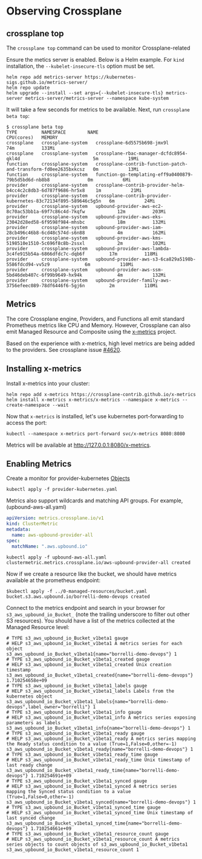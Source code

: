 # Observing Crossplane

## crossplane top

The `crossplane top` command can be used to monitor Crossplane-related  

Ensure the metics server is enabled. Below is a Helm example. For `kind` installation, the `--kubelet-insecure-tls` option must be set.

```shell
helm repo add metrics-server https://kubernetes-sigs.github.io/metrics-server/
helm repo update
helm upgrade --install --set args={--kubelet-insecure-tls} metrics-server metrics-server/metrics-server --namespace kube-system
```

It will take a few seconds for metrics to be available. Next, run `crossplane beta top`:

```shell
$ crossplane beta top
TYPE         NAMESPACE        NAME                                                              CPU(cores)   MEMORY
crossplane   crossplane-system   crossplane-6d5575b698-jmx9l                                       74m          131Mi
crossplane   crossplane-system   crossplane-rbac-manager-dcfdc8954-qkl4d                           5m           19Mi
function     crossplane-system   crossplane-contrib-function-patch-and-transform-fd0ee2635bxkcsz   0m           13Mi
function     crossplane-system   function-go-templating-eff9a0400879-79b5d5bd6d-nb8b8              0m           6Mi
provider     crossplane-system   crossplane-contrib-provider-helm-b4cc4c2c8db3-6d787f9686-hr5x8    1m           21Mi
provider     crossplane-system   crossplane-contrib-provider-kubernetes-83c72134f895-589646c5g5n   6m           24Mi
provider     crossplane-system   upbound-provider-aws-ec2-8c70ac53bb1a-69f7c86c4d-7kqfw            12m          203Mi
provider     crossplane-system   upbound-provider-aws-eks-23042d28ed58-6f9598f984-mhsbc            18m          132Mi
provider     crossplane-system   upbound-provider-aws-iam-28cb496c46b8-6cd48c574d-s6n88            4m           162Mi
provider     crossplane-system   upbound-provider-aws-kms-5198510e1510-5c696f8c8b-2ssxl            2m           102Mi
provider     crossplane-system   upbound-provider-aws-lambda-3c4fe915b54a-6866dfdc7c-dqb6f         17m          118Mi
provider     crossplane-system   upbound-provider-aws-s3-6ca829a5198b-5586fdcd94-vv5z9             6m           110Mi
provider     crossplane-system   upbound-provider-aws-ssm-5bd46deb407c-6f99b9649-hx94k             4m           132Mi
provider     crossplane-system   upbound-provider-family-aws-3756efeec089-78df6446f6-5gj6n         2m           110Mi
```

## Metrics

The core Crossplane engine, Providers, and Functions all emit standard Prometheus metrics like CPU and Memory. However, Crossplane can also emit Managed Resource and Composite using the [x-metrics](https://github.com/crossplane-contrib/x-metrics) project.

Based on the experience with x-metrics, high level metrics are being added to the providers. See crossplane issue [#4620](https://github.com/crossplane/crossplane/issues/4620).

## Installing x-metrics

Install x-metrics into your cluster:

```shell
helm repo add x-metrics https://crossplane-contrib.github.io/x-metrics
helm install x-metrics x-metrics/x-metrics --namespace x-metrics --create-namespace --wait
```

Now that `x-metrics` is installed, let's use kubernetes port-forwarding to access the port:

```shell
kubectl --namespace x-metrics port-forward svc/x-metrics 8080:8080
```

Metrics will be available at  <http://127.0.0.1:8080/x-metrics>.

## Enabling Metrics

Create a monitor for provider-kubernetes [Objects]()

```shell
kubectl apply -f provider-kubernetes.yaml
```

Metrics also support wildcards and matching API groups. For example, (upbound-aws-all.yaml)

```yaml
apiVersion: metrics.crossplane.io/v1
kind: ClusterMetric
metadata:
  name: aws-upbound-provider-all
spec:
  matchName: ".aws.upbound.io"
```

```shell
kubectl apply -f upbound-aws-all.yaml
clustermetric.metrics.crossplane.io/aws-upbound-provider-all created
```

Now if we create a resource like the bucket, we should have metrics available at the prometheus endpoint:

```shell
$kubectl apply -f ../0-managed-resources/bucket.yaml 
bucket.s3.aws.upbound.io/borrelli-demo-devops created
```

Connect to the metrics endpoint and search in your browser for `s3_aws_upbound_io_Bucket_` (note the trailing underscore to filter out other S3 resources). You should have a list of the metrics collected at the Managed Resource level:

```
# TYPE s3_aws_upbound_io_Bucket_v1beta1 gauge
# HELP s3_aws_upbound_io_Bucket_v1beta1 A metrics series for each object
s3_aws_upbound_io_Bucket_v1beta1{name="borrelli-demo-devops"} 1
# TYPE s3_aws_upbound_io_Bucket_v1beta1_created gauge
# HELP s3_aws_upbound_io_Bucket_v1beta1_created Unix creation timestamp
s3_aws_upbound_io_Bucket_v1beta1_created{name="borrelli-demo-devops"} 1.710254658e+09
# TYPE s3_aws_upbound_io_Bucket_v1beta1_labels gauge
# HELP s3_aws_upbound_io_Bucket_v1beta1_labels Labels from the kubernetes object
s3_aws_upbound_io_Bucket_v1beta1_labels{name="borrelli-demo-devops",label_owner="borrelli"} 1
# TYPE s3_aws_upbound_io_Bucket_v1beta1_info gauge
# HELP s3_aws_upbound_io_Bucket_v1beta1_info A metrics series exposing parameters as labels
s3_aws_upbound_io_Bucket_v1beta1_info{name="borrelli-demo-devops"} 1
# TYPE s3_aws_upbound_io_Bucket_v1beta1_ready gauge
# HELP s3_aws_upbound_io_Bucket_v1beta1_ready A metrics series mapping the Ready status condition to a value (True=1,False=0,other=-1)
s3_aws_upbound_io_Bucket_v1beta1_ready{name="borrelli-demo-devops"} 1
# TYPE s3_aws_upbound_io_Bucket_v1beta1_ready_time gauge
# HELP s3_aws_upbound_io_Bucket_v1beta1_ready_time Unix timestamp of last ready change
s3_aws_upbound_io_Bucket_v1beta1_ready_time{name="borrelli-demo-devops"} 1.710254691e+09
# TYPE s3_aws_upbound_io_Bucket_v1beta1_synced gauge
# HELP s3_aws_upbound_io_Bucket_v1beta1_synced A metrics series mapping the Synced status condition to a value (True=1,False=0,other=-1)
s3_aws_upbound_io_Bucket_v1beta1_synced{name="borrelli-demo-devops"} 1
# TYPE s3_aws_upbound_io_Bucket_v1beta1_synced_time gauge
# HELP s3_aws_upbound_io_Bucket_v1beta1_synced_time Unix timestamp of last synced change
s3_aws_upbound_io_Bucket_v1beta1_synced_time{name="borrelli-demo-devops"} 1.710254661e+09
# TYPE s3_aws_upbound_io_Bucket_v1beta1_resource_count gauge
# HELP s3_aws_upbound_io_Bucket_v1beta1_resource_count A metrics series objects to count objects of s3_aws_upbound_io_Bucket_v1beta1
s3_aws_upbound_io_Bucket_v1beta1_resource_count 1
```
